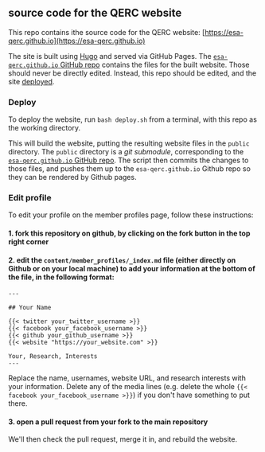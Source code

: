 ## source code for the QERC website

This repo contains ithe source code for the QERC website: [https://esa-qerc.github.io](https://esa-qerc.github.io)

The site is built using [Hugo](https://gohugo.io/) and served via GitHub Pages. The [`esa-qerc.github.io` GitHub repo](https://github.com/esa-qerc/esa-qerc.github.io) contains the files for the built website. Those should never be directly edited. Instead, this repo should be edited, and the site [deployed](#deploy).

### Deploy

To deploy the website, run `bash deploy.sh` from a terminal, with this repo as the working directory.

This will build the website, putting the resulting website files in the `public` directory. The `public` directory is a *git submodule*, corresponding to the [`esa-qerc.github.io` GitHub repo](https://github.com/esa-qerc/esa-qerc.github.io). The script then commits the changes to those files, and pushes them up to the `esa-qerc.github.io` Github repo so they can be rendered by Github pages.

### Edit profile

To edit your profile on the member profiles page, follow these instructions:

#### 1. fork this repository on github, by clicking on the fork button in the top right corner

#### 2. edit the `content/member_profiles/_index.md` file (either directly on Github or on your local machine) to add your information at the bottom of the file, in the following format:

```
---

## Your Name
 
{{< twitter your_twitter_username >}}
{{< facebook your_facebook_username >}}
{{< github your_github_username >}}
{{< website "https://your_website.com" >}}

Your, Research, Interests
---

``` 

Replace the name, usernames, website URL, and research interests with your information. Delete any of the media lines (e.g. delete the whole `{{< facebook your_facebook_username >}}`) if you don't have something to put there.

#### 3. open a pull request from your fork to the main repository

We'll then check the pull request, merge it in, and rebuild the website. 
